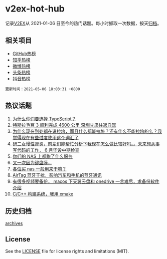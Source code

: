 # v2ex-hot-hub

 记录[V2EX](https://www.v2ex.com/)从 2021-01-06 日至今的热门话题。每小时抓取一次数据，按天[归档](archives)。
 
 ## 相关项目

- [GitHub热榜](https://github.com/snaildev/github-hot-hub)
- [知乎热榜](https://github.com/snaildev/zhihu-hot-hub)
- [微博热榜](https://github.com/snaildev/weibo-hot-hub)
- [头条热榜](https://github.com/snaildev/toutiao-hot-hub)
- [抖音热榜](https://github.com/snaildev/douyin-hot-hub)


 `更新时间：2021-05-06 18:03:31 +0800`

## 热议话题

1. [为什么你们要选择 TypeScript？](https://www.v2ex.com/t/775169)
1. [特斯拉毛豆 3 顺利完成 4600 公里 深圳甘肃往返自驾](https://www.v2ex.com/t/775052)
1. [为什么现在到处都在说拉垮，而且什么都能拉垮？还有什么不能拉垮的么？我觉得现在有些过度使用这个词汇了](https://www.v2ex.com/t/775084)
1. [研二女慢性肾炎，前辈们能帮忙分析下我现在怎么做比较好吗。。未来想从事写代码的工作， 6 月毕设中期检查](https://www.v2ex.com/t/775003)
1. [你们的 NAS 上都跑了什么服务](https://www.v2ex.com/t/775071)
1. [又一次因为键盘膜...](https://www.v2ex.com/t/775045)
1. [各位买 nas 一般用来干嘛？](https://www.v2ex.com/t/775159)
1. [AirTag 蓝牙干扰，影响汽车和手机的蓝牙通讯](https://www.v2ex.com/t/775039)
1. [有很多视频要备份， macos 下天翼云盘和 onedrive 一言难尽，求备份软件介绍](https://www.v2ex.com/t/775064)
1. [C/C++ 构建系统，我用 xmake](https://www.v2ex.com/t/775065)

## 历史归档

[archives](archives)

## License

See the [LICENSE](LICENSE) file for license rights and limitations (MIT).
